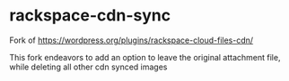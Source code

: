 # rackspace-cdn-sync
Fork of https://wordpress.org/plugins/rackspace-cloud-files-cdn/

This fork endeavors to add an option to leave the original attachment file, while deleting all other cdn synced images
